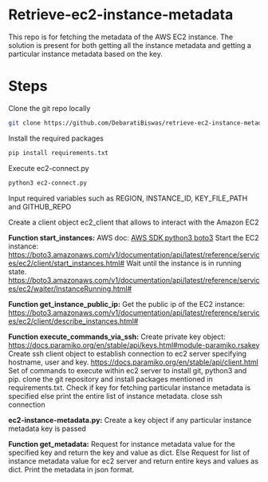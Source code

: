 # Retrieve-ec2-instance-metadata
This repo is for fetching the metadata of the AWS EC2 instance. The solution is present for both getting all the instance metadata and getting a particular instance metadata based on the key.

# Steps  
Clone the git repo locally   
```bash
git clone https://github.com/DebaratiBiswas/retrieve-ec2-instance-metadata
```
Install the required packages  
```bash  
pip install requirements.txt   
```   
Execute ec2-connect.py   
```bash    
python3 ec2-connect.py   
```
Input required variables such as REGION, INSTANCE_ID, KEY_FILE_PATH and GITHUB_REPO   

Create a client object ec2_client that allows to interact with the Amazon EC2   

**Function start_instances:**
AWS doc: [AWS SDK python3 boto3]([URL](https://docs.aws.amazon.com/code-library/latest/ug/python_3_ec2_code_examples.html))
Start the EC2 instance: https://boto3.amazonaws.com/v1/documentation/api/latest/reference/services/ec2/client/start_instances.html#
Wait until the instance is in running state. https://boto3.amazonaws.com/v1/documentation/api/latest/reference/services/ec2/waiter/InstanceRunning.html#

**Function get_instance_public_ip:**
Get the public ip of the EC2 instance: https://boto3.amazonaws.com/v1/documentation/api/latest/reference/services/ec2/client/describe_instances.html#

**Function execute_commands_via_ssh:**
Create private key object: https://docs.paramiko.org/en/stable/api/keys.html#module-paramiko.rsakey
Create ssh client object to establish connection to ec2 server specifying hostname, user and key. https://docs.paramiko.org/en/stable/api/client.html
Set of commands to execute within ec2 server to install git, python3 and pip. clone the git repository and install packages mentioned in requirements.txt.
Check if key for fetching particular instance metadata is specified else print the entire list of instance metadata.
close ssh connection

**ec2-instance-metadata.py:**
Create a key object if any particular instance metadata key is passed 

**Function get_metadata:**
Request for instance metadata value for the specified key and return the key and value as dict.
Else Request for list of instance metadata value for ec2 server and return entire keys and values as dict. 
Print the metadata in json format.




